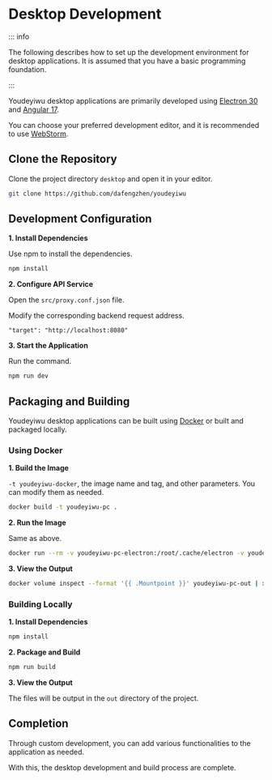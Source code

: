 # Desktop Development

::: info

The following describes how to set up the development environment for desktop applications. It is assumed that you have a basic programming foundation.

:::

Youdeyiwu desktop applications are primarily developed using [Electron 30](https://electronjs.org) and [Angular 17](https://angular.dev).

You can choose your preferred development editor, and it is recommended to use [WebStorm](https://www.jetbrains.com/webstorm).

## Clone the Repository

Clone the project directory ```desktop``` and open it in your editor.

```sh
git clone https://github.com/dafengzhen/youdeyiwu
```

## Development Configuration

**1. Install Dependencies**

Use npm to install the dependencies.

```sh
npm install
```

**2. Configure API Service**

Open the ```src/proxy.conf.json``` file.

Modify the corresponding backend request address.

```text
"target": "http://localhost:8080"
```

**3. Start the Application**

Run the command.

```sh
npm run dev
```

## Packaging and Building

Youdeyiwu desktop applications can be built using [Docker](https://www.docker.com) or built and packaged locally.

### Using Docker

**1. Build the Image**

```-t youdeyiwu-docker```, the image name and tag, and other parameters. You can modify them as needed.

```sh
docker build -t youdeyiwu-pc .
```

**2. Run the Image**

Same as above.

```sh
docker run --rm -v youdeyiwu-pc-electron:/root/.cache/electron -v youdeyiwu-pc-electron-builder:/root/.cache/electron-builder -v youdeyiwu-pc-out:/youdeyiwu-pc/out youdeyiwu-pc
```

**3. View the Output**

```sh
docker volume inspect --format '{{ .Mountpoint }}' youdeyiwu-pc-out | xargs cd && ll
```

### Building Locally

**1. Install Dependencies**

```sh
npm install
```

**2. Package and Build**

```sh
npm run build
```

**3. View the Output**

The files will be output in the ```out``` directory of the project.

## Completion

Through custom development, you can add various functionalities to the application as needed.

With this, the desktop development and build process are complete.
